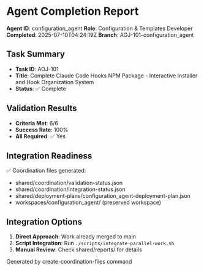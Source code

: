# Agent Completion Report

**Agent ID**: configuration_agent
**Role**: Configuration & Templates Developer  
**Completed**: 2025-07-10T04:24:19Z
**Branch**: AOJ-101-configuration_agent

## Task Summary
- **Task ID**: AOJ-101
- **Title**: Complete Claude Code Hooks NPM Package - Interactive Installer and Hook Organization System
- **Status**: ✅ Complete

## Validation Results
- **Criteria Met**: 6/6
- **Success Rate**: 100%
- **All Required**: ✅ Yes

## Integration Readiness
✅ Coordination files generated:
- shared/coordination/validation-status.json
- shared/coordination/integration-status.json  
- shared/deployment-plans/configuration_agent-deployment-plan.json
- workspaces/configuration_agent/ (preserved workspace)

## Integration Options
1. **Direct Approach**: Work already merged to main
2. **Script Integration**: Run `./scripts/integrate-parallel-work.sh`
3. **Manual Review**: Check shared/reports/ for details

Generated by create-coordination-files command